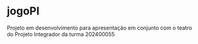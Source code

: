 # jogoPI
Projeto em desenvolvimento para apresentação em conjunto com o teatro do Projeto Integrador da turma 202400055
